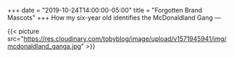 +++
date = "2019-10-24T14:00:00-05:00"
title = "Forgotten Brand Mascots"
+++
How my six-year old identifies the McDonaldland Gang —

{{< picture src="https://res.cloudinary.com/tobyblog/image/upload/v1571945941/img/mcdonaldland_ganga.jpg" >}}